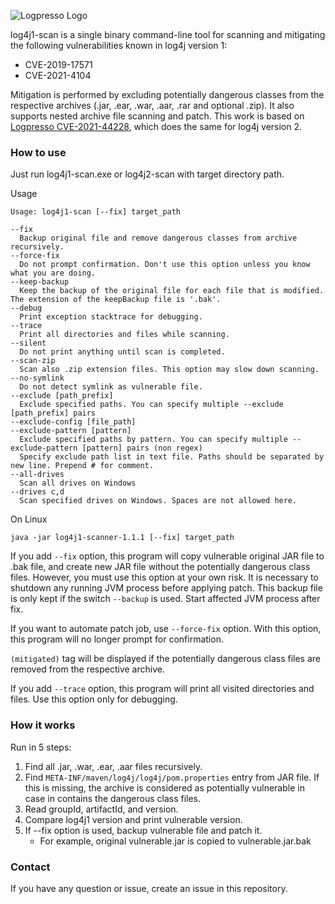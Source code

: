 ![Logpresso Logo](logo.png)

log4j1-scan is a single binary command-line tool for scanning and mitigating the following vulnerabilities known in log4j version 1:

* CVE-2019-17571
* CVE-2021-4104

Mitigation is performed by excluding potentially dangerous classes from the respective archives (.jar, .ear, .war, .aar, .rar and optional .zip).
It also supports nested archive file scanning and patch.
This work is based on [Logpresso CVE-2021-44228](https://github.com/logpresso/CVE-2021-44228-Scanner), which does the same for log4j version 2.

### How to use
Just run log4j1-scan.exe or log4j2-scan with target directory path.

Usage
```
Usage: log4j1-scan [--fix] target_path

--fix
  Backup original file and remove dangerous classes from archive recursively.
--force-fix
  Do not prompt confirmation. Don't use this option unless you know what you are doing.
--keep-backup
  Keep the backup of the original file for each file that is modified. The extension of the keepBackup file is '.bak'.
--debug
  Print exception stacktrace for debugging.
--trace
  Print all directories and files while scanning.
--silent
  Do not print anything until scan is completed.
--scan-zip
  Scan also .zip extension files. This option may slow down scanning.
--no-symlink
  Do not detect symlink as vulnerable file.
--exclude [path_prefix]
  Exclude specified paths. You can specify multiple --exclude [path_prefix] pairs
--exclude-config [file_path]
--exclude-pattern [pattern]
  Exclude specified paths by pattern. You can specify multiple --exclude-pattern [pattern] pairs (non regex)
  Specify exclude path list in text file. Paths should be separated by new line. Prepend # for comment.
--all-drives
  Scan all drives on Windows
--drives c,d
  Scan specified drives on Windows. Spaces are not allowed here.
```

On Linux
```
java -jar log4j1-scanner-1.1.1 [--fix] target_path
```

If you add `--fix` option, this program will copy vulnerable original JAR file to .bak file, and create new JAR file without the potentially dangerous class files. However, you must use this option at your own risk. It is necessary to shutdown any running JVM process before applying patch. This backup file is only kept if the switch `--backup` is used. Start affected JVM process after fix.

If you want to automate patch job, use `--force-fix` option. With this option, this program will no longer prompt for confirmation.

`(mitigated)` tag will be displayed if the potentially dangerous class files are removed from the respective archive.

If you add `--trace` option, this program will print all visited directories and files. Use this option only for debugging.

### How it works
Run in 5 steps:
1. Find all .jar, .war, .ear, .aar files recursively.
2. Find `META-INF/maven/log4j/log4j/pom.properties` entry from JAR file. If this is missing, the archive is considered as potentially vulnerable in case in contains the dangerous class files.
3. Read groupId, artifactId, and version.
4. Compare log4j1 version and print vulnerable version.
5. If --fix option is used, backup vulnerable file and patch it.
   * For example, original vulnerable.jar is copied to vulnerable.jar.bak

### Contact
If you have any question or issue, create an issue in this repository.
